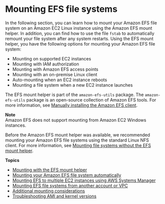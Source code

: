 # Mounting EFS file systems<a name="mounting-fs"></a>

In the following section, you can learn how to mount your Amazon EFS file system on an Amazon EC2 Linux instance using the Amazon EFS mount helper\. In addition, you can find how to use the file `fstab` to automatically remount your file system after any system restarts\. Using the EFS mount helper, you have the following options for mounting your Amazon EFS file system:
+ Mounting on supported EC2 instances
+ Mounting with IAM authorization
+ Mounting with Amazon EFS access points
+ Mounting with an on\-premise Linux client
+ Auto\-mounting when an EC2 instance reboots
+ Mounting a file system when a new EC2 instance launches

The EFS mount helper is part of the `amazon-efs-utils` package\. The `amazon-efs-utils` package is an open\-source collection of Amazon EFS tools\. For more information, see [Manually installing the Amazon EFS client](installing-amazon-efs-utils.md)\.

**Note**  
Amazon EFS does not support mounting from Amazon EC2 Windows instances\.

Before the Amazon EFS mount helper was available, we recommended mounting your Amazon EFS file systems using the standard Linux NFS client\. For more information, see [Mounting file systems without the EFS mount helper](mounting-fs-old.md)\.

**Topics**
+ [Mounting with the EFS mount helper](mounting-fs-mount-helper.md)
+ [Mounting your Amazon EFS file system automatically](mount-fs-auto-mount-onreboot.md)
+ [Mounting EFS to multiple EC2 instances using AWS Systems Manager](mount-multiple-ec2-instances.md)
+ [Mounting EFS file systems from another account or VPC](manage-fs-access-vpc-peering.md)
+ [Additional mounting considerations](mounting-fs-mount-cmd-general.md)
+ [Troubleshooting AMI and kernel versions](ami-kernel-versions-troubleshooting.md)